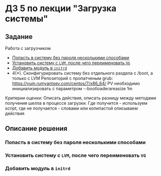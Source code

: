 # ДЗ 5 по лекции "Загрузка системы"

## Задание

Работа с загрузчиком

* [Попасть в систему без пароля несколькими способами](#password)
* [Установить систему с `LVM`, после чего переименовать `VG`](#lvm)
* [Добавить модуль в `initrd`](#initrd)
* 4(*). Сконфигурировать систему без отдельного раздела с /boot, а только с LVM Репозиторий с пропатченым grub: https://yum.rumyantsev.com/centos/7/x86_64/ PV необходимо инициализировать с параметром --bootloaderareasize 1m

Критерии оценки:
Описать действия, описать разницу между методами получения шелла в процессе загрузки. Где получится - используем script, где не получается - словами или копипастой описываем действия

## Описание решения

### Попасть в систему без пароля несколькими способами <a name="password"></a>

### Установить систему с `LVM`, после чего переименовать `VG` <a name="lvm"></a>

### Добавить модуль в `initrd` <a name="initrd"></a>